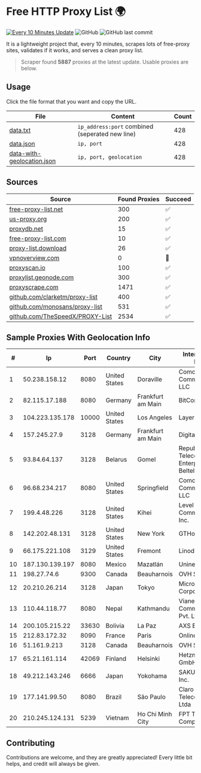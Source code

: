 
# Free HTTP Proxy List 🌍

[![Every 10 Minutes Update](https://github.com/mertguvencli/http-proxy-list/actions/workflows/main.yml/badge.svg?branch=main)](https://github.com/mertguvencli/http-proxy-list/actions/workflows/main.yml)
![GitHub](https://img.shields.io/github/license/mertguvencli/http-proxy-list)
![GitHub last commit](https://img.shields.io/github/last-commit/mertguvencli/http-proxy-list)

It is a lightweight project that, every 10 minutes, scrapes lots of free-proxy sites, validates if it works, and serves a clean proxy list.


> Scraper found **5887** proxies at the latest update. Usable proxies are below.

## Usage

Click the file format that you want and copy the URL.


|File|Content|Count|
|----|-------|-----|
|[data.txt](https://raw.githubusercontent.com/mertguvencli/http-proxy-list/main/proxy-list/data.txt)|`ip_address:port` combined (seperated new line)|428|
|[data.json](https://raw.githubusercontent.com/mertguvencli/http-proxy-list/main/proxy-list/data.json)|`ip, port`|428|
|[data-with-geolocation.json](https://raw.githubusercontent.com/mertguvencli/http-proxy-list/main/proxy-list/data-with-geolocation.json)|`ip, port, geolocation`|428|

## Sources

|Source|Found Proxies|Succeed|
|------|-------------|-------|
|[free-proxy-list.net](https://free-proxy-list.net)|300|✅|
|[us-proxy.org](https://www.us-proxy.org)|200|✅|
|[proxydb.net](http://proxydb.net)|15|✅|
|[free-proxy-list.com](https://free-proxy-list.com/?page=&port=&type%5B%5D=http&type%5B%5D=https&up_time=0&search=Search)|10|✅|
|[proxy-list.download](https://www.proxy-list.download/HTTP)|26|✅|
|[vpnoverview.com](https://vpnoverview.com/privacy/anonymous-browsing/free-proxy-servers)|0|🚫|
|[proxyscan.io](https://www.proxyscan.io)|100|✅|
|[proxylist.geonode.com](https://proxylist.geonode.com/api/proxy-list?limit=300&page=1&sort_by=lastChecked&sort_type=desc&protocols=http,https)|300|✅|
|[proxyscrape.com](https://api.proxyscrape.com/v2/?request=displayproxies&protocol=http&timeout=10000&country=all&ssl=all&anonymity=all)|1471|✅|
|[github.com/clarketm/proxy-list](https://raw.githubusercontent.com/clarketm/proxy-list/master/proxy-list-raw.txt)|400|✅|
|[github.com/monosans/proxy-list](https://raw.githubusercontent.com/monosans/proxy-list/main/proxies/http.txt)|531|✅|
|[github.com/TheSpeedX/PROXY-List](https://raw.githubusercontent.com/TheSpeedX/PROXY-List/master/http.txt)|2534|✅|


## Sample Proxies With Geolocation Info

|#|Ip|Port|Country|City|Internet Service Provider|
|-|--|----|-------|----|-------------------------|
|1|50.238.158.12|8080|United States|Doraville|Comcast Cable Communications, LLC|
|2|82.115.17.188|8080|Germany|Frankfurt am Main|BitCommand LLC|
|3|104.223.135.178|10000|United States|Los Angeles|LayerHost|
|4|157.245.27.9|3128|Germany|Frankfurt am Main|DigitalOcean, LLC|
|5|93.84.64.137|3128|Belarus|Gomel|Republican Unitary Telecommunication Enterprise Beltelecom|
|6|96.68.234.217|8080|United States|Springfield|Comcast Cable Communications, LLC|
|7|199.4.48.226|3128|United States|Kihei|Level 3 Communications, Inc.|
|8|142.202.48.131|3128|United States|New York|GTHost|
|9|66.175.221.108|3129|United States|Fremont|Linode, LLC|
|10|187.130.139.197|8080|Mexico|Mazatlán|Uninet S.A. de C.V.|
|11|198.27.74.6|9300|Canada|Beauharnois|OVH SAS|
|12|20.210.26.214|3128|Japan|Tokyo|Microsoft Corporation|
|13|110.44.118.77|8080|Nepal|Kathmandu|Vianet Communications Pvt. Ltd|
|14|200.105.215.22|33630|Bolivia|La Paz|AXS Bolivia S. A.|
|15|212.83.172.32|8090|France|Paris|Online|
|16|51.161.9.213|3128|Canada|Beauharnois|OVH SAS|
|17|65.21.161.114|42069|Finland|Helsinki|Hetzner Online GmbH|
|18|49.212.143.246|6666|Japan|Yokohama|SAKURA Internet Inc.|
|19|177.141.99.50|8080|Brazil|São Paulo|Claro NXT Telecomunicacoes Ltda|
|20|210.245.124.131|5239|Vietnam|Ho Chi Minh City|FPT Telecom Company|



## Contributing

Contributions are welcome, and they are greatly appreciated! Every
little bit helps, and credit will always be given.

